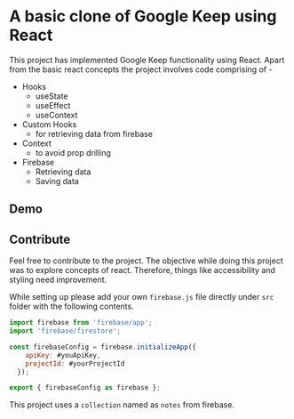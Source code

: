 # A basic clone of Google Keep using React

This project has implemented Google Keep functionality using React. Apart from the basic react concepts the project involves code comprising of -

- Hooks
    - useState
    - useEffect
    - useContext
- Custom Hooks
    - for retrieving data from firebase
- Context
    - to avoid prop drilling
- Firebase
    - Retrieving data
    - Saving data 

## Demo

## Contribute

Feel free to contribute to the project. The objective while doing this project was to explore concepts of react. Therefore, things like accessibility and styling need improvement.

While setting up please add your own `firebase.js` file directly under `src` folder with the following contents.

```js
import firebase from 'firebase/app';
import 'firebase/firestore';

const firebaseConfig = firebase.initializeApp({
    apiKey: #youApiKey,
    projectId: #yourProjectId
  });

export { firebaseConfig as firebase };
```

This project uses a `collection` named as `notes` from firebase.
